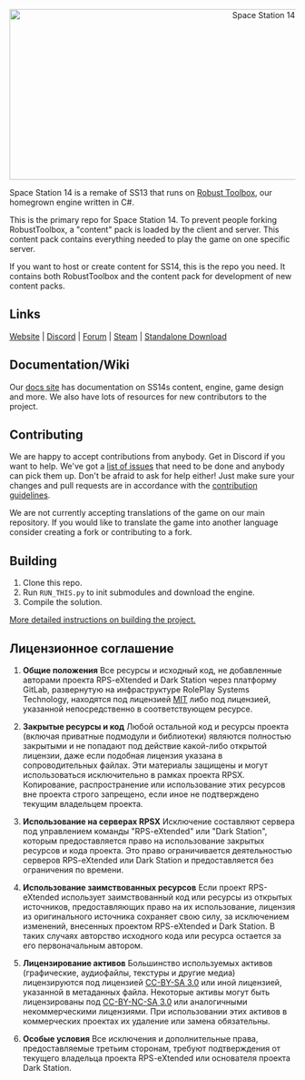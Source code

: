 <p align="center"> <img alt="Space Station 14" width="880" height="300" src="https://raw.githubusercontent.com/space-wizards/asset-dump/de329a7898bb716b9d5ba9a0cd07f38e61f1ed05/github-logo.svg" /></p>

Space Station 14 is a remake of SS13 that runs on [Robust Toolbox](https://github.com/space-wizards/RobustToolbox), our homegrown engine written in C#.

This is the primary repo for Space Station 14. To prevent people forking RobustToolbox, a "content" pack is loaded by the client and server. This content pack contains everything needed to play the game on one specific server.

If you want to host or create content for SS14, this is the repo you need. It contains both RobustToolbox and the content pack for development of new content packs.

## Links

[Website](https://spacestation14.io/) | [Discord](https://discord.ss14.io/) | [Forum](https://forum.spacestation14.io/) | [Steam](https://store.steampowered.com/app/1255460/Space_Station_14/) | [Standalone Download](https://spacestation14.io/about/nightlies/)

## Documentation/Wiki

Our [docs site](https://docs.spacestation14.io/) has documentation on SS14s content, engine, game design and more. We also have lots of resources for new contributors to the project.

## Contributing

We are happy to accept contributions from anybody. Get in Discord if you want to help. We've got a [list of issues](https://github.com/space-wizards/space-station-14-content/issues) that need to be done and anybody can pick them up. Don't be afraid to ask for help either!
Just make sure your changes and pull requests are in accordance with the [contribution guidelines](https://docs.spacestation14.com/en/general-development/codebase-info/pull-request-guidelines.html).

We are not currently accepting translations of the game on our main repository. If you would like to translate the game into another language consider creating a fork or contributing to a fork.

## Building

1. Clone this repo.
2. Run `RUN_THIS.py` to init submodules and download the engine.
3. Compile the solution.

[More detailed instructions on building the project.](https://docs.spacestation14.com/en/general-development/setup.html)

## **Лицензионное соглашение**

1. **Общие положения**
   Все ресурсы и исходный код, не добавленные авторами проекта RPS-eXtended и Dark Station через платформу GitLab, развернутую на инфраструктуре RolePlay Systems Technology, находятся под лицензией [MIT](https://opensource.org/licenses/MIT) либо под лицензией, указанной непосредственно в соответствующем ресурсе.

2. **Закрытые ресурсы и код**
   Любой остальной код и ресурсы проекта (включая приватные подмодули и библиотеки) являются полностью закрытыми и не попадают под действие какой-либо открытой лицензии, даже если подобная лицензия указана в сопроводительных файлах. Эти материалы защищены и могут использоваться исключительно в рамках проекта RPSX. Копирование, распространение или использование этих ресурсов вне проекта строго запрещено, если иное не подтверждено текущим владельцем проекта.

3. **Использование на серверах RPSX**
   Исключение составляют сервера под управлением команды "RPS-eXtended" или "Dark Station", которым предоставляется право на использование закрытых ресурсов и кода проекта. Это право ограничивается деятельностью серверов RPS-eXtended или Dark Station и предоставляется без ограничения по времени.

4. **Использование заимствованных ресурсов**
   Если проект RPS-eXtended использует заимствованный код или ресурсы из открытых источников, предоставляющих право на их использование, лицензия из оригинального источника сохраняет свою силу, за исключением изменений, внесенных проектом RPS-eXtended и Dark Station. В таких случаях авторство исходного кода или ресурса остается за его первоначальным автором.

5. **Лицензирование активов**
   Большинство используемых активов (графические, аудиофайлы, текстуры и другие медиа) лицензируются под лицензией [CC-BY-SA 3.0](https://creativecommons.org/licenses/by-sa/3.0/) или иной лицензией, указанной в метаданных файла. Некоторые активы могут быть лицензированы под [CC-BY-NC-SA 3.0](https://creativecommons.org/licenses/by-nc-sa/3.0/) или аналогичными некоммерческими лицензиями. При использовании этих активов в коммерческих проектах их удаление или замена обязательны.

6. **Особые условия**
   Все исключения и дополнительные права, предоставляемые третьим сторонам, требуют подтверждения от текущего владельца проекта RPS-eXtended или основателя проекта Dark Station.
